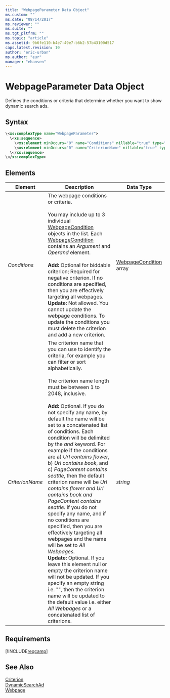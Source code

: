 ```yaml
---
title: "WebpageParameter Data Object"
ms.custom: ""
ms.date: "08/14/2017"
ms.reviewer: ""
ms.suite: ""
ms.tgt_pltfrm: ""
ms.topic: "article"
ms.assetid: 9b6fe110-b4e7-49e7-b6b2-57b43100d517
caps.latest.revision: 10
author: "eric-urban"
ms.author: "eur"
manager: "ehansen"
---
```

# WebpageParameter Data Object
Defines the conditions or criteria that determine whether you want to show dynamic search ads.

## Syntax

```xml
\<xs:complexType name="WebpageParameter">
  \<xs:sequence>
    \<xs:element minOccurs="0" name="Conditions" nillable="true" type="tns:ArrayOfWebpageCondition"/>
    \<xs:element minOccurs="0" name="CriterionName" nillable="true" type="xs:string"/>
  \</xs:sequence>
\</xs:complexType>
```

## <a name="Elements"></a>Elements

|Element|Description|Data Type|
|-----------|---------------|-------------|
|*Conditions*|The webpage conditions or criteria.<br /><br />You may include up to 3 individual [WebpageCondition](../campaign-api/webpagecondition-data-object.md) objects in the list. Each [WebpageCondition](../campaign-api/webpagecondition-data-object.md) contains an *Argument* and *Operand* element.<br/><br/>**Add:** Optional for biddable criterion; Required for negative criterion. If no conditions are specified, then you are effectively targeting all webpages.<br/>**Update:** Not allowed. You cannot update the webpage conditions. To update the conditions you must delete the criterion and add a new criterion.|[WebpageCondition](../campaign-api/webpagecondition-data-object.md) array|
|*CriterionName*|The criterion name that you can use to identify the criteria, for example you can filter or sort alphabetically.<br/><br/>The criterion name length must be between 1 to 2048, inclusive.<br/><br/>**Add:** Optional. If you do not specify any name, by default the name will be set to a concatenated list of conditions. Each condition will be delimited by the *and* keyword. For example if the conditions are a) *Url contains flower*, b) *Url contains book*, and c) *PageContent contains seattle*, then the default criterion name will be *Url contains flower and Url contains book and PageContent contains seattle*. If you do not specify any name, and if no conditions are specified, then you are effectively targeting all webpages and the name will be set to *All Webpages*. <br/>**Update:** Optional. If you leave this element null or empty the criterion name will not be updated. If you specify an empty string i.e. "", then the criterion name will be updated to the default value i.e. either *All Webpages* or a concatenated list of criterions.|*string*|


## Requirements
[!INCLUDE[reqcamp](../campaign-api/includes/reqcamp.md)]
## See Also
[Criterion](../campaign-api/criterion-data-object.md)  
[DynamicSearchAd](../campaign-api/dynamicsearchad-data-object.md)  
[Webpage](../campaign-api/webpage-data-object.md)  